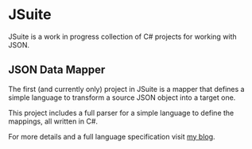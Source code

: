 JSuite
======

JSuite is a work in progress collection of C# projects for working with JSON.

JSON Data Mapper
----------------

The first (and currently only) project in JSuite is a mapper that defines a simple language to transform a source JSON object into a target one.

This project includes a full parser for a simple language to define the mappings, all written in C#.

For more details and a full language specification visit [my blog](https://gwerren.com/Projects/jsonDataMapper).
